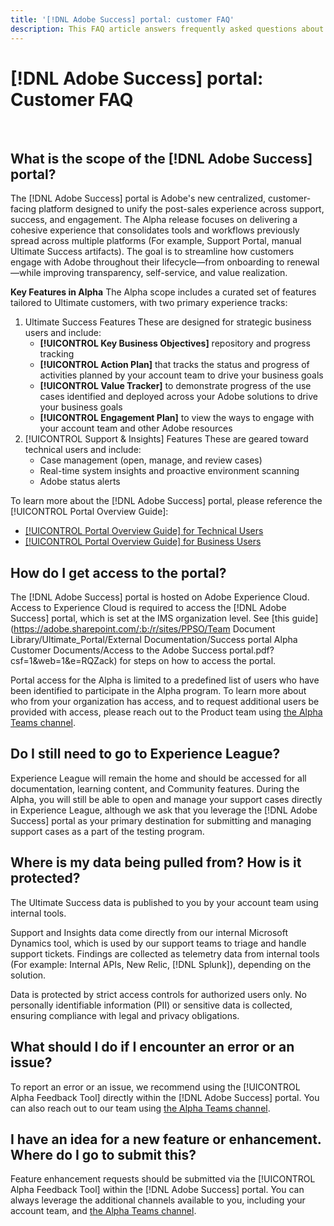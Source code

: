 ```yaml
---
title: '[!DNL Adobe Success] portal: customer FAQ'
description: This FAQ article answers frequently asked questions about the [!DNL Adobe Success] portal.
---
```


# [!DNL Adobe Success] portal: Customer FAQ

 
## What is the scope of the [!DNL Adobe Success] portal?

The [!DNL Adobe Success] portal is Adobe's new centralized, customer-facing platform designed to unify the post-sales experience across support, success, and engagement. The Alpha release focuses on delivering a cohesive experience that consolidates tools and workflows previously spread across multiple platforms (For example, Support Portal, manual Ultimate Success artifacts). The goal is to streamline how customers engage with Adobe throughout their lifecycle—from onboarding to renewal—while improving transparency, self-service, and value realization. 
 
**Key Features in Alpha** 
The Alpha scope includes a curated set of features tailored to Ultimate customers, with two primary experience tracks:
1. Ultimate Success Features 
    These are designed for strategic business users and include: 
    * **[!UICONTROL Key Business Objectives]** repository and progress tracking 
    * **[!UICONTROL Action Plan]** that tracks the status and progress of activities planned by your account team to drive your business goals 
    * **[!UICONTROL Value Tracker]** to demonstrate progress of the use cases identified and deployed across your Adobe solutions to drive your business goals 
    * **[!UICONTROL Engagement Plan]** to view the ways to engage with your account team and other Adobe resources  
1. [!UICONTROL Support & Insights] Features 
    These are geared toward technical users and include: 
    * Case management (open, manage, and review cases) 
    * Real-time system insights and proactive environment scanning 
    * Adobe status alerts 
 
To learn more about the [!DNL Adobe Success] portal, please reference the [!UICONTROL Portal Overview Guide]:

* [[!UICONTROL Portal Overview Guide] for Technical Users](https://experienceleague.adobe.com/en/docs/support-resources/adobe-success-portal/technical-persona/key-functionalities-for-technical-persona)
* [[!UICONTROL Portal Overview Guide] for Business Users](https://experienceleague.adobe.com/en/docs/support-resources/adobe-success-portal/business-persona/key-functionalities-for-business-persona)

## How do I get access to the portal?

The [!DNL Adobe Success] portal is hosted on Adobe Experience Cloud. Access to Experience Cloud is required to access the [!DNL Adobe Success] portal, which is set at the IMS organization level. See [this guide](https://adobe.sharepoint.com/:b:/r/sites/PPSO/Team Document Library/Ultimate_Portal/External Documentation/Success portal Alpha Customer Documents/Access to the Adobe Success portal.pdf?csf=1&web=1&e=RQZack) for steps on how to access the portal. 
 
Portal access for the Alpha is limited to a predefined list of users who have been identified to participate in the Alpha program. To learn more about who from your organization has access, and to request additional users be provided with access, please reach out to the Product team using [the Alpha Teams channel](https://teams.microsoft.com/l/channel/19:h-GcuAZs9uF05rervqTdx2U27ohYINuRUIfbMte9B-U1@thread.tacv2/General?groupId=02b87789-3475-47e4-94c1-0981f63ae89f&tenantId=fa7b1b5a-7b34-4387-94ae-d2c178decee1). 
 
## Do I still need to go to Experience League?

Experience League will remain the home and should be accessed for all documentation, learning content, and Community features. During the Alpha, you will still be able to open and manage your support cases directly in Experience League, although we ask that you leverage the [!DNL Adobe Success] portal as your primary destination for submitting and managing support cases as a part of the testing program. 
 
## Where is my data being pulled from? How is it protected?

The Ultimate Success data is published to you by your account team using internal tools. 
 
Support and Insights data come directly from our internal Microsoft Dynamics tool, which is used by our support teams to triage and handle support tickets. Findings are collected as telemetry data from internal tools (For example: Internal APIs, New Relic, [!DNL Splunk]), depending on the solution.

Data is protected by strict access controls for authorized users only. No personally identifiable information (PII) or sensitive data is collected, ensuring compliance with legal and privacy obligations.
 
## What should I do if I encounter an error or an issue?

To report an error or an issue, we recommend using the [!UICONTROL Alpha Feedback Tool] directly within the [!DNL Adobe Success] portal. You can also reach out to our team using [the Alpha Teams channel](https://teams.microsoft.com/l/channel/19:h-GcuAZs9uF05rervqTdx2U27ohYINuRUIfbMte9B-U1@thread.tacv2/General?groupId=02b87789-3475-47e4-94c1-0981f63ae89f&tenantId=fa7b1b5a-7b34-4387-94ae-d2c178decee1).  
 
## I have an idea for a new feature or enhancement. Where do I go to submit this?

Feature enhancement requests should be submitted via the [!UICONTROL Alpha Feedback Tool] within the [!DNL Adobe Success] portal. You can always leverage the additional channels available to you, including your account team, and [the Alpha Teams channel](https://teams.microsoft.com/l/channel/19:h-GcuAZs9uF05rervqTdx2U27ohYINuRUIfbMte9B-U1@thread.tacv2/General?groupId=02b87789-3475-47e4-94c1-0981f63ae89f&tenantId=fa7b1b5a-7b34-4387-94ae-d2c178decee1). 

